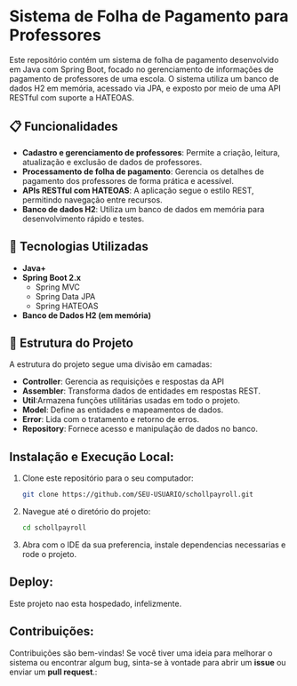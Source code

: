 # Sistema de Folha de Pagamento para Professores

Este repositório contém um sistema de folha de pagamento desenvolvido em Java com Spring Boot, focado no gerenciamento de informações de pagamento de professores de uma escola. O sistema utiliza um banco de dados H2 em memória, acessado via JPA, e exposto por meio de uma API RESTful com suporte a HATEOAS.

## 📋 Funcionalidades

- **Cadastro e gerenciamento de professores**: Permite a criação, leitura, atualização e exclusão de dados de professores.
- **Processamento de folha de pagamento**: Gerencia os detalhes de pagamento dos professores de forma prática e acessível.
- **APIs RESTful com HATEOAS**: A aplicação segue o estilo REST, permitindo navegação entre recursos.
- **Banco de dados H2**: Utiliza um banco de dados em memória para desenvolvimento rápido e testes.

## 🚀 Tecnologias Utilizadas

- **Java+**
- **Spring Boot 2.x**
  - Spring MVC
  - Spring Data JPA
  - Spring HATEOAS
- **Banco de Dados H2 (em memória)**

## 📂 Estrutura do Projeto

A estrutura do projeto segue uma divisão em camadas:

- **Controller**: Gerencia as requisições e respostas da API
- **Assembler**: Transforma dados de entidades em respostas REST.
- **Util**:Armazena funções utilitárias usadas em todo o projeto.
- **Model**: Define as entidades e mapeamentos de dados.
- **Error**: Lida com o tratamento e retorno de erros.
- **Repository**:  Fornece acesso e manipulação de dados no banco.

## Instalação e Execução Local:
1. Clone este repositório para o seu computador:
    ```bash
    git clone https://github.com/SEU-USUARIO/schollpayroll.git
    ```

2. Navegue até o diretório do projeto:
    ```bash
    cd schollpayroll
    ```

3. Abra com o IDE da sua preferencia, instale dependencias necessarias e rode o projeto.

## Deploy:
Este projeto nao esta hospedado, infelizmente.

## Contribuições:
Contribuições são bem-vindas! Se você tiver uma ideia para melhorar o sistema ou encontrar algum bug, sinta-se à vontade para abrir um **issue** ou enviar um **pull request**.:
